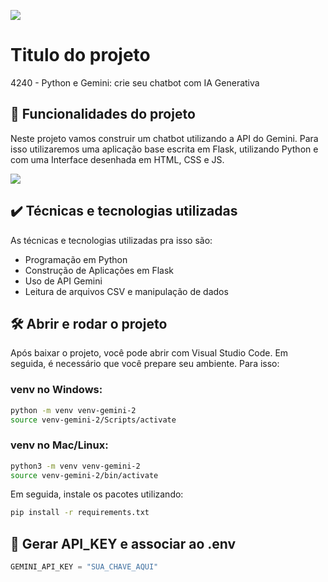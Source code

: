 ![](https://img.shields.io/github/license/alura-cursos/android-com-kotlin-personalizando-ui)

# Titulo do projeto

4240 - Python e Gemini: crie seu chatbot com IA Generativa

## 🔨 Funcionalidades do projeto

Neste projeto vamos construir um chatbot utilizando a API do Gemini. Para isso utilizaremos uma aplicação base escrita em Flask, utilizando Python e com uma Interface desenhada em HTML, CSS e JS. 

![](img/amostra.gif)

## ✔️ Técnicas e tecnologias utilizadas

As técnicas e tecnologias utilizadas pra isso são:

- Programação em Python
- Construção de Aplicações em Flask
- Uso de API Gemini
- Leitura de arquivos CSV e manipulação de dados


## 🛠️ Abrir e rodar o projeto

Após baixar o projeto, você pode abrir com Visual Studio Code. Em seguida, é necessário que você prepare seu ambiente. Para isso:

### venv no Windows:

```bash
python -m venv venv-gemini-2
source venv-gemini-2/Scripts/activate
```

### venv no Mac/Linux:

```bash
python3 -m venv venv-gemini-2
source venv-gemini-2/bin/activate
```

Em seguida, instale os pacotes utilizando:

```bash
pip install -r requirements.txt
```

## 🔑 Gerar API_KEY e associar ao .env

```python
GEMINI_API_KEY = "SUA_CHAVE_AQUI"
```
